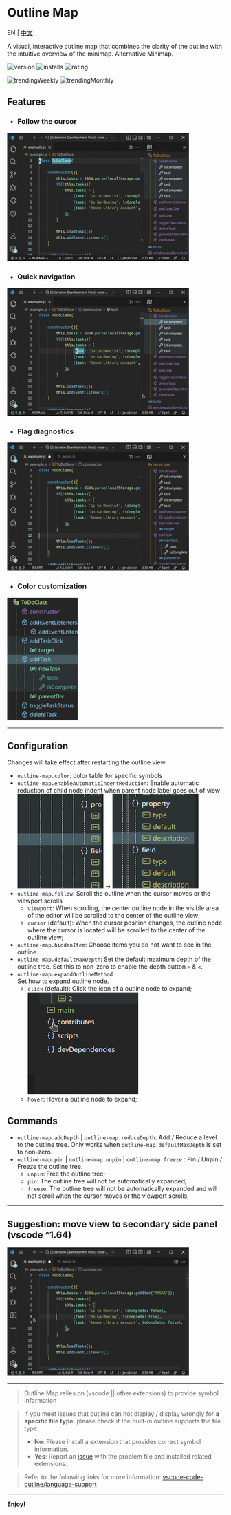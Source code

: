 # Outline Map

EN | [中文](README_ZH_CN.md)

A visual, interactive outline map that combines the clarity of the outline with the intuitive overview of the minimap. Alternative Minimap.

![version](https://vsmarketplacebadge.apphb.com/version/Gerrnperl.outline-map.svg?color=8bf7c7&style=flat-square&logo=visualstudio)
![installs](https://vsmarketplacebadge.apphb.com/installs/Gerrnperl.outline-map.svg?color=56b6c2&style=flat-square&logo=visualstudiocode)
![rating](https://vsmarketplacebadge.apphb.com/rating-star/Gerrnperl.outline-map.svg?color=97dbf3&style=flat-square)

![trendingWeekly](https://vsmarketplacebadge.apphb.com/trending-weekly/Gerrnperl.outline-map.svg?color=8bf79c&style=flat-square)
![trendingMonthly](https://vsmarketplacebadge.apphb.com/trending-monthly/Gerrnperl.outline-map.svg?color=48bfea&style=flat-square)

## Features

- ### Follow the cursor
![Follow the cursor](images/follow-cursor.gif)
- ### Quick navigation
![Quick navigation](images/quick-navigation.gif)
- ### Flag diagnostics
![Flag diagnostics](images/flag-diagnostics.gif)
- ### Color customization
![Color customization](images/color-customization.png)

---

## Configuration
Changes will take effect after restarting the outline view
- `outline-map.color`: color table for specific symbols
- `outline-map.enableAutomaticIndentReduction`: Enable automatic reduction of child node indent when parent node label goes out of view
  <br/>  ![no-reduceIndent](images/no-reduceIndent.png) -> ![reduceIndent](images/reduceIndent.png)
- `outline-map.follow`: Scroll the outline when the cursor moves or the viewport scrolls
	- `viewport`: When scrolling, the center outline node in the visible area of the editor will be scrolled to the center of the outline view;
	- `cursor` (default): When the cursor position changes, the outline node where the cursor is located will be scrolled to the center of the outline view;
- `outline-map.hiddenItem`: Choose items you do not want to see in the outline.
- `outline-map.defaultMaxDepth`: Set the default maximum depth of the outline tree. Set this to non-zero to enable the depth button `>` & `<`.
- `outline-map.expandOutlineMethod`<br/> Set how to expand outline node.
  - `click` (default): Click the icon of a outline node to expand;<br/>![click-expand](images/click-expand.gif)
  - `hover`: Hover a outline node to expand;

## Commands
- `outline-map.addDepth` | `outline-map.reduceDepth`: Add / Reduce a level to the outline tree. Only works when `outline-map.defaultMaxDepth` is set to non-zero.
- `outline-map.pin` | `outline-map.unpin` | `outline-map.freeze` : Pin / Unpin / Freeze the outline tree.
  - `unpin`: Free the outline tree;
  - `pin`: The outline tree will not be automatically expanded;
  - `freeze`: The outline tree will not be automatically expanded and will not scroll when the cursor moves or the viewport scrolls;

---

## Suggestion: move view to secondary side panel (vscode ^1.64)
![Initialize settings](images/init.gif)

---

> Outline Map relies on (vscode || other extensions) to provide symbol information

> If you meet issues that outline can not display / display wrongly for **a specific file type**, please check if the built-in outline supports the file type. 
>  - **No**: Please install a extension that provides correct symbol information.
>  - **Yes**: Report an [issue](https://github.com/Gerrnperl/outline-map/issues) with the problem file and installed related extensions.

> Refer to the following links for more information: [vscode-code-outline/language-support](https://github.com/patrys/vscode-code-outline#language-support)

---

**Enjoy!**
